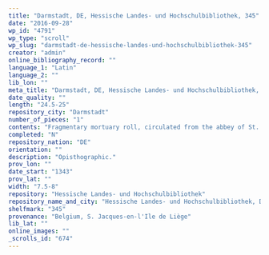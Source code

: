```yaml
---
title: "Darmstadt, DE, Hessische Landes- und Hochschulbibliothek, 345"
date: "2016-09-28"
wp_id: "4791"
wp_type: "scroll"
wp_slug: "darmstadt-de-hessische-landes-und-hochschulbibliothek-345"
creator: "admin"
online_bibliography_record: ""
language_1: "Latin"
language_2: ""
lib_lon: ""
meta_title: "Darmstadt, DE, Hessische Landes- und Hochschulbibliothek, 345"
date_quality: ""
length: "24.5-25"
repository_city: "Darmstadt"
number_of_pieces: "1"
contents: "Fragmentary mortuary roll, circulated from the abbey of St. Jacques-en-l'Ile de Liège."
completed: "N"
repository_nation: "DE"
orientation: ""
description: "Opisthographic."
prov_lon: ""
date_start: "1343"
prov_lat: ""
width: "7.5-8"
repository: "Hessische Landes- und Hochschulbibliothek"
repository_name_and_city: "Hessische Landes- und Hochschulbibliothek, Darmstadt DE"
shelfmark: "345"
provenance: "Belgium, S. Jacques-en-l'Ile de Liège"
lib_lat: ""
online_images: ""
_scrolls_id: "674"
---
```




